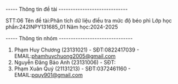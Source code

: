 ----- Thông tin đề tài -----------------------------

STT:06
Tên đề tài:Phân tích dữ liệu điều tra mức độ béo phì
Lớp học phần:242INPY131685_01
Năm học:2024-2025

----- Thông tin nhóm -------------------------------
1. Phạm Huy Chương (23131021) - SĐT:0822417039 - EMAIL:phamhuychuong2005@gmail.com
2. Nguyễn Đăng Bảo Anh (23131006) - SĐT:
3. Phạm Xuân Quý (21131213) - SĐT:0372461160 - EMAIL:pquy901@gmail.com
